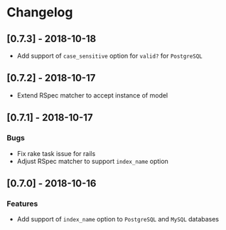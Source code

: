 # Changelog

## [0.7.3] - 2018-10-18
- Add support of `case_sensitive` option for `valid?` for `PostgreSQL`

## [0.7.2] - 2018-10-17
- Extend RSpec matcher to accept instance of model

## [0.7.1] - 2018-10-17

### Bugs
- Fix rake task issue for rails
- Adjust RSpec matcher to support `index_name` option

## [0.7.0] - 2018-10-16

### Features
- Add support of `index_name` option to `PostgreSQL` and `MySQL` databases
